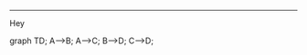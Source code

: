 ---
Hey

<div class="mermaid"> graph TD; A-->B; A-->C; B-->D; C-->D; </div>

<script src="/lib/js/mermaid.js"></script>
